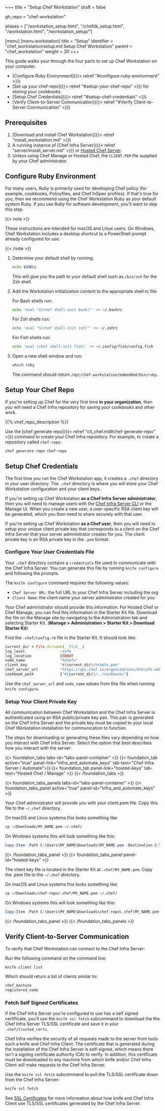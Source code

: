 +++
title = "Setup Chef Workstation"
draft = false

gh_repo = "chef-workstation"

aliases = ["/workstation_setup.html", "/chefdk_setup.html", "/workstation.html", "/workstation_setup/"]

[menu]
  [menu.workstation]
    title = "Setup"
    identifier = "chef_workstation/setup.md Setup Chef Workstation"
    parent = "chef_workstation"
    weight = 30
+++

This guide walks your through the four parts to set up Chef Workstation on your computer.

* [Configure Ruby Environment]({{< relref "#configure-ruby-environment" >}})
* [Set up your chef-repo]({{< relref "#setup-your-chef-repo" >}}) for storing your cookbooks
* [Setup Chef Credentials]({{< relref "#setup-chef-credentials" >}})
* [Verify Client-to-Server Communication]({{< relref "#Verify Client-to-Server Communication" >}})

## Prerequisites

1. [Download and install Chef Workstation]({{< relref "install_workstation.md" >}})
1. A running instance of [Chef Infra Server]({{< relref "server/install_server.md" >}}) or [Hosted Chef Server](https://manage.chef.io/signup).
1. Unless using Chef Manage or Hosted Chef, the `CLIENT.PEM` file supplied by your Chef administrator.

## Configure Ruby Environment

For many users, Ruby is primarily used for developing Chef policy (for example, cookbooks, Policyfiles, and Chef InSpec profiles). If that's true for you, then we recommend using the Chef Workstation Ruby as your default system Ruby. If you use Ruby for software development, you'll want to skip this step.

{{< note >}}

These instructions are intended for macOS and Linux users. On Windows, Chef Workstation includes a desktop shortcut to a PowerShell prompt already configured for use.

{{< /note >}}

 1. Determine your default shell by running:

    ```bash
    echo $SHELL
    ```

    This will give you the path to your default shell such as `/bin/zsh` for the Zsh shell.

 1. Add the Workstation initialization content to the appropriate shell rc file:

    For Bash shells run:

    ``` bash
    echo 'eval "$(chef shell-init bash)"' >> ~/.bashrc
    ```

    For Zsh shells run:

    ``` bash
    echo 'eval "$(chef shell-init zsh)"' >> ~/.zshrc
    ```

    For Fish shells run:

    ``` bash
    echo 'eval (chef shell-init fish)' >> ~/.config/fish/config.fish
    ```

 1. Open a new shell window and run:

    ```bash
    which ruby
    ```

    The command should return `/opt/chef-workstation/embedded/bin/ruby`.

## Setup Your Chef Repo

If you're setting up Chef for the very first time **in your organization**, then you will need a Chef Infra repository for saving your cookbooks and other work.

{{% chef_repo_description %}}

Use the [chef generate repo]({{< relref "ctl_chef.md#chef-generate-repo" >}}) command to create your Chef Infra repository. For example, to create a repository called `chef-repo`:

``` bash
chef generate repo chef-repo
```

## Setup Chef Credentials

The first time you run the Chef Workstation app, it creates a `.chef` directory in your user directory. The `.chef` directory is where you will store your Chef Workstation configuration and your client keys.

If you're setting up Chef Workstation **as a Chef Infra Server administrator**, then you will need to manage users with the [Chef Infra Server CLI](https://docs.chef.io/server/ctl_chef_server/#user-management) or the Manage UI. When you create a new user, a user-specific RSA client key will be generated, which you then need to share securely with that user.

If you're setting up Chef Workstation **as a Chef user**, then you will need to setup your unique client private key that corresponds to a client on the Chef Infra Server that your server administrator creates for you. The client private key is an RSA private key in the `.pem` format.

### Configure Your User Credentials File

Your `.chef` directory contains a `credentials` file used to communicate with the Chef Infra Server. You can generate this file by running `knife configure` and following the prompts.

The `knife configure` command requires the following values:

- `Chef Server URL`: the full URL to your Chef Infra Server including the org
- `Client Name`: the client name your server administrator created for you

Your Chef administrator should provide this information. For Hosted Chef or Chef Manage, you can find this information in the Starter Kit file. Download the file on the Manage site by navigating to the Administration tab and selecting Starter Kit. (**Manage > Administration > Starter Kit > Download Starter Kit**)

Find the `.chef/config.rb` file in the Starter Kit. It should look like:

```ruby
current_dir = File.dirname(__FILE__)
log_level                :info
log_location             STDOUT
node_name                "hshefu"
client_key               "#{current_dir}/hshefu.pem"
chef_server_url          "https://api.chef.io/organizations/4thcafe-web-team"
cookbook_path            ["#{current_dir}/../cookbooks"]
```

Use the `chef_server_url` and `node_name` values from this file when running `knife configure`.

### Setup Your Client Private Key

All communication between Chef Workstation and the Chef Infra Server is authenticated using an RSA public/private key pair. This pair is generated on the Chef Infra Server and the private key must be copied to your local Chef Workstation installation for communication to function.

The steps for downloading or generating these files vary depending on how you interact with Chef Infra Server. Select the option that best describes how you interact with the server:

<!----Tabs Section--->
{{< foundation_tabs tabs-id="tabs-panel-container" >}}
{{< foundation_tab active="true" panel-link="infra_and_automate_keys" tab-text="Chef Infra Server / Automate">}}
{{< foundation_tab panel-link="hosted-keys" tab-text="Hosted Chef / Manage" >}}
{{< /foundation_tabs >}}
<!----End Tabs --->

<!----Panels Section --->
{{< foundation_tabs_panels tabs-id="tabs-panel-container" >}}
{{< foundation_tabs_panel active="true" panel-id="infra_and_automate_keys" >}}

Your Chef administrator will provide you with your client.pem file. Copy this file to the `~/.chef` directory.

On macOS and Linux systems this looks something like:

```bash
cp ~/Downloads/MY_NAME.pem ~/.chef/
```

On Windows systems this will look something like this:

```powershell
Copy-Item -Path C:\Users\MY_NAME\Downloads\MY_NAME.pem -Destination C:\Users\MY_NAME\.chef\
```

{{< /foundation_tabs_panel >}}
{{< foundation_tabs_panel panel-id="hosted-keys" >}}

The client key file is located in the Starter Kit at `.chef/MY_NAME.pem`. Copy the .pem file to the `~/.chef` directory.

On macOS and Linux systems this looks something like:

```bash
cp ~/Downloads/chef-repo/.chef/MY_NAME.pem ~/.chef/
```

On Windows systems this will look something like this:

```powershell
Copy-Item -Path C:\Users\MY_NAME\Downloads\chef-repo\.chef\MY_NAME.pem -Destination C:\Users\MY_NAME\.chef\
```

{{< /foundation_tabs_panel >}}
{{< /foundation_tabs_panels >}}
<!----End Panels --->

## Verify Client-to-Server Communication

To verify that Chef Workstation can connect to the Chef Infra Server:

Run the following command on the command line:

``` bash
knife client list
```

Which should return a list of clients similar to:

``` bash
chef_machine
registered_node
```

### Fetch Self Signed Certificates

If the Chef Infra Server you're configured to use has a self signed certificate, you'll use the `knife ssl fetch` subcommand to download the the Chef Infra Server TLS/SSL certificate and save it in your `.chef/trusted_certs`.

Chef Infra verifies the security of all requests made to the server from tools such a knife and Chef Infra Client. The certificate that is generated during the installation of the Chef Infra Server is self-signed, which means there isn't a signing certificate authority (CA) to verify. In addition, this certificate must be downloaded to any machine from which knife and/or Chef Infra Client will make requests to the Chef Infra Server.

Use the `knife ssl fetch` subcommand to pull the TLS/SSL certificate down from the Chef Infra Server:

``` bash
knife ssl fetch
```

See [SSL Certificates](/chef_client_security/#ssl-certificates) for more information about how knife and Chef Infra Client use TLS/SSL certificates generated by the Chef Infra Server.
